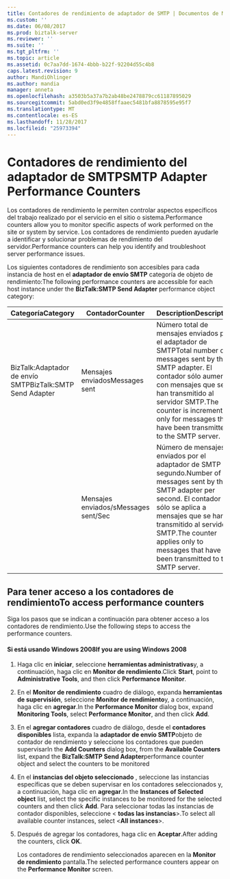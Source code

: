 ```yaml
---
title: Contadores de rendimiento de adaptador de SMTP | Documentos de Microsoft
ms.custom: ''
ms.date: 06/08/2017
ms.prod: biztalk-server
ms.reviewer: ''
ms.suite: ''
ms.tgt_pltfrm: ''
ms.topic: article
ms.assetid: 0c7aa7dd-1674-4bbb-b22f-92204d55c4b8
caps.latest.revision: 9
author: MandiOhlinger
ms.author: mandia
manager: anneta
ms.openlocfilehash: a3503b5a37a7b2ab48be2478879cc61187895029
ms.sourcegitcommit: 5abd0ed3f9e4858ffaaec5481bfa8878595e95f7
ms.translationtype: MT
ms.contentlocale: es-ES
ms.lasthandoff: 11/28/2017
ms.locfileid: "25973394"
---
```

# <a name="smtp-adapter-performance-counters"></a><span data-ttu-id="a55c5-102">Contadores de rendimiento del adaptador de SMTP</span><span class="sxs-lookup"><span data-stu-id="a55c5-102">SMTP Adapter Performance Counters</span></span>
<span data-ttu-id="a55c5-103">Los contadores de rendimiento le permiten controlar aspectos específicos del trabajo realizado por el servicio en el sitio o sistema.</span><span class="sxs-lookup"><span data-stu-id="a55c5-103">Performance counters allow you to monitor specific aspects of work performed on the site or system by service.</span></span> <span data-ttu-id="a55c5-104">Los contadores de rendimiento pueden ayudarle a identificar y solucionar problemas de rendimiento del servidor.</span><span class="sxs-lookup"><span data-stu-id="a55c5-104">Performance counters can help you identify and troubleshoot server performance issues.</span></span>  
  
 <span data-ttu-id="a55c5-105">Los siguientes contadores de rendimiento son accesibles para cada instancia de host en el **adaptador de envío SMTP** categoría de objeto de rendimiento:</span><span class="sxs-lookup"><span data-stu-id="a55c5-105">The following performance counters are accessible for each host instance under the **BizTalk:SMTP Send Adapter** performance object category:</span></span>  
  
|<span data-ttu-id="a55c5-106">**Categoría**</span><span class="sxs-lookup"><span data-stu-id="a55c5-106">**Category**</span></span>|<span data-ttu-id="a55c5-107">**Contador**</span><span class="sxs-lookup"><span data-stu-id="a55c5-107">**Counter**</span></span>|<span data-ttu-id="a55c5-108">**Description**</span><span class="sxs-lookup"><span data-stu-id="a55c5-108">**Description**</span></span>|  
|------------------|-----------------|---------------------|  
|<span data-ttu-id="a55c5-109">BizTalk:Adaptador de envío SMTP</span><span class="sxs-lookup"><span data-stu-id="a55c5-109">BizTalk:SMTP Send Adapter</span></span>|<span data-ttu-id="a55c5-110">Mensajes enviados</span><span class="sxs-lookup"><span data-stu-id="a55c5-110">Messages sent</span></span>|<span data-ttu-id="a55c5-111">Número total de mensajes enviados por el adaptador de SMTP</span><span class="sxs-lookup"><span data-stu-id="a55c5-111">Total number of messages sent by the SMTP adapter.</span></span> <span data-ttu-id="a55c5-112">El contador sólo aumenta con mensajes que se han transmitido al servidor SMTP.</span><span class="sxs-lookup"><span data-stu-id="a55c5-112">The counter is incremented only for messages that have been transmitted to the SMTP server.</span></span>|  
||<span data-ttu-id="a55c5-113">Mensajes enviados/s</span><span class="sxs-lookup"><span data-stu-id="a55c5-113">Messages sent/Sec</span></span>|<span data-ttu-id="a55c5-114">Número de mensajes enviados por el adaptador de SMTP por segundo.</span><span class="sxs-lookup"><span data-stu-id="a55c5-114">Number of messages sent by the SMTP adapter per second.</span></span> <span data-ttu-id="a55c5-115">El contador sólo se aplica a mensajes que se han transmitido al servidor SMTP.</span><span class="sxs-lookup"><span data-stu-id="a55c5-115">The counter applies only to messages that have been transmitted to the SMTP server.</span></span>|  
  
## <a name="to-access-performance-counters"></a><span data-ttu-id="a55c5-116">Para tener acceso a los contadores de rendimiento</span><span class="sxs-lookup"><span data-stu-id="a55c5-116">To access performance counters</span></span>  
 <span data-ttu-id="a55c5-117">Siga los pasos que se indican a continuación para obtener acceso a los contadores de rendimiento.</span><span class="sxs-lookup"><span data-stu-id="a55c5-117">Use the following steps to access the performance counters.</span></span>  
  
#### <a name="if-you-are-using-windows-2008"></a><span data-ttu-id="a55c5-118">Si está usando Windows 2008</span><span class="sxs-lookup"><span data-stu-id="a55c5-118">If you are using Windows 2008</span></span>  
  
1.  <span data-ttu-id="a55c5-119">Haga clic en **iniciar**, seleccione **herramientas administrativas**y, a continuación, haga clic en **Monitor de rendimiento**.</span><span class="sxs-lookup"><span data-stu-id="a55c5-119">Click **Start**, point to **Administrative Tools**, and then click **Performance Monitor**.</span></span>  
  
2.  <span data-ttu-id="a55c5-120">En el **Monitor de rendimiento** cuadro de diálogo, expanda **herramientas de supervisión**, seleccione **Monitor de rendimiento**y, a continuación, haga clic en **agregar**.</span><span class="sxs-lookup"><span data-stu-id="a55c5-120">In the **Performance Monitor** dialog box, expand **Monitoring Tools**, select **Performance Monitor**, and then click **Add**.</span></span>  
  
3.  <span data-ttu-id="a55c5-121">En el **agregar contadores** cuadro de diálogo, desde el **contadores disponibles** lista, expanda la **adaptador de envío SMTP**objeto de contador de rendimiento y seleccione los contadores que pueden supervisar</span><span class="sxs-lookup"><span data-stu-id="a55c5-121">In the **Add Counters** dialog box, from the **Available Counters** list, expand the **BizTalk:SMTP Send Adapter**performance counter object and select the counters to be monitored</span></span>  
  
4.  <span data-ttu-id="a55c5-122">En el **instancias del objeto seleccionado** , seleccione las instancias específicas que se deben supervisar en los contadores seleccionados y, a continuación, haga clic en **agregar**.</span><span class="sxs-lookup"><span data-stu-id="a55c5-122">In the **Instances of Selected object** list, select the specific instances to be monitored for the selected counters and then click **Add**.</span></span>  <span data-ttu-id="a55c5-123">Para seleccionar todas las instancias de contador disponibles, seleccione \< **todas las instancias**\>.</span><span class="sxs-lookup"><span data-stu-id="a55c5-123">To select all available counter instances, select \<**All instances**\>.</span></span>  
  
5.  <span data-ttu-id="a55c5-124">Después de agregar los contadores, haga clic en **Aceptar**.</span><span class="sxs-lookup"><span data-stu-id="a55c5-124">After adding the counters, click **OK**.</span></span>  
  
     <span data-ttu-id="a55c5-125">Los contadores de rendimiento seleccionados aparecen en la **Monitor de rendimiento** pantalla.</span><span class="sxs-lookup"><span data-stu-id="a55c5-125">The selected performance counters appear on the **Performance Monitor** screen.</span></span>